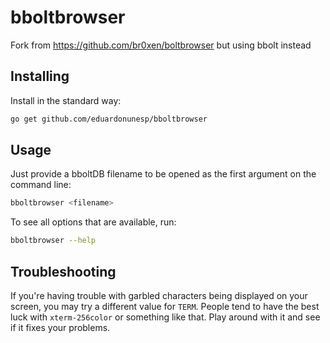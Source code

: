 bboltbrowser
===========

Fork from https://github.com/br0xen/boltbrowser but using bbolt instead

Installing
----------

Install in the standard way:

```sh
go get github.com/eduardonunesp/bboltbrowser
```

Usage
-----

Just provide a bboltDB filename to be opened as the first argument on the command line:

```bash
bboltbrowser <filename>
```

To see all options that are available, run:

```bash
bboltbrowser --help
```

Troubleshooting
---------------

If you're having trouble with garbled characters being displayed on your screen, you may try a different value for `TERM`.
People tend to have the best luck with `xterm-256color` or something like that. Play around with it and see if it fixes your problems.
